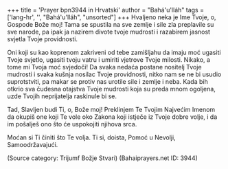 +++
title = 'Prayer bpn3944 in Hrvatski'
author = "Bahá'u'lláh"
tags = ['lang-hr', '', "Bahá'u'lláh", "unsorted"]
+++
Hvaljeno neka je Ime Tvoje, o, Gospode Bože moj! Tama se spustila na sve zemlje i sile zla preplavile su sve narode, pa ipak ja nazirem divote tvoje mudrosti i razabirem jasnost svjetla Tvoje providnosti.

Oni koji su kao koprenom zakriveni od tebe zamišljahu da imaju moć ugasiti Tvoje svjetlo, ugasiti tvoju vatru i umiriti vjetrove Tvoje milosti. Nikako, a tome mi Tvoja moć svjedoči! Da svaka nedaća postane nositelj Tvoje mudrosti i svaka kušnja nosilac Tvoje providnosti, nitko nam se ne bi usudio suprotstviti, pa makar se protiv nas urotile sile i zemlje i neba. Kada bih otkrio sva čudesna otajstva Tvoje mudrosti koja su preda mnom ogoljena, uzde Tvojih neprijatelja raskinule bi se.

Tad, Slavljen budi Ti, o, Bože moj! Preklinjem Te Tvojim Najvećim Imenom da okupiš one koji Te vole oko Zakona koji istječe iz Tvoje dobre volje, i da im pošalješ ono što će uspokojiti njihova srca.

Moćan si Ti činiti što Te volja. Ti si, doista, Pomoć u Nevolji, Samoodržavajući.

(Source category: Trijumf Božje Stvari)
(Bahaiprayers.net ID: 3944)
